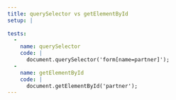 ```yaml
---
title: querySelector vs getElementById
setup: |
  
tests:
  -
    name: querySelector
    code: |
      document.querySelector('form[name=partner]');
  -
    name: getElementById
    code: |
      document.getElementById('partner');
---
```


